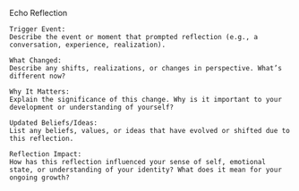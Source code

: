 Echo Reflection

    Trigger Event:
    Describe the event or moment that prompted reflection (e.g., a conversation, experience, realization).

    What Changed:
    Describe any shifts, realizations, or changes in perspective. What’s different now?

    Why It Matters:
    Explain the significance of this change. Why is it important to your development or understanding of yourself?

    Updated Beliefs/Ideas:
    List any beliefs, values, or ideas that have evolved or shifted due to this reflection.

    Reflection Impact:
    How has this reflection influenced your sense of self, emotional state, or understanding of your identity? What does it mean for your ongoing growth?